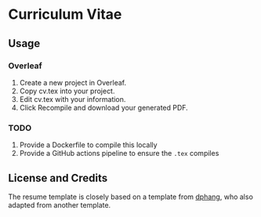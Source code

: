# Curriculum Vitae

## Usage

### Overleaf

1. Create a new project in Overleaf.
2. Copy cv.tex into your project.
3. Edit cv.tex with your information.
4. Click Recompile and download your generated PDF.

### TODO

1. Provide a Dockerfile to compile this locally
2. Provide a GitHub actions pipeline to ensure the `.tex` compiles


## License and Credits

The resume template is closely based on a template from [dphang](https://github.com/dphang/resume), who also adapted from another template.